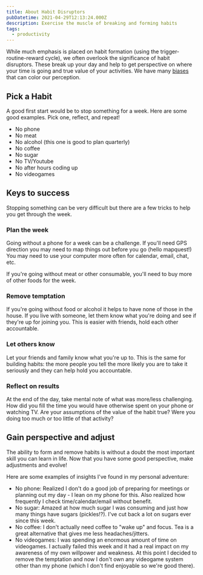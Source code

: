 ```yaml
---
title: About Habit Disruptors
pubDatetime: 2021-04-29T12:13:24.000Z
description: Exercise the muscle of breaking and forming habits
tags:
  - productivity
---
```


While much emphasis is placed on habit formation (using the
trigger-routine-reward cycle), we often overlook the significance of habit
disruptors. These break up your day and help to get perspective on where your
time is going and true value of your activities. We have many
[biases](https://yourbias.is/) that can color our perception.

## Pick a Habit

A good first start would be to stop something for a week. Here are some good examples. Pick one,
reflect, and repeat!

- No phone
- No meat
- No alcohol (this one is good to plan quarterly)
- No coffee
- No sugar
- No TV/Youtube
- No after hours coding up
- No videogames

## Keys to success

Stopping something can be very difficult but there are a few tricks to help you get through the
week.

### Plan the week

Going without a phone for a week can be a challenge. If you'll need GPS direction you may need to
map things out before you go (hello mapquest!) You may need to use your computer more often for
calendar, email, chat, etc.

If you're going without meat or other consumable, you'll need to buy more of other foods for the
week.

### Remove temptation

If you're going without food or alcohol it helps to have none of those in the house. If you live
with someone, let them know what you're doing and see if they're up for joining you. This is easier
with friends, hold each other accountable.

### Let others know

Let your friends and family know what you're up to. This is the same for building habits: the more
people you tell the more likely you are to take it seriously and they can help hold you accountable.

### Reflect on results

At the end of the day, take mental note of what was more/less challenging. How did you fill the time
you would have otherwise spent on your phone or watching TV. Are your assumptions of the value of
the habit true? Were you doing too much or too little of that activity?

## Gain perspective and adjust

The ability to form and remove habits is without a doubt the most important skill you can learn in
life. Now that you have some good perspective, make adjustments and evolve!

Here are some examples of insights I've found in my personal adventure:

- No phone: Realized I don't do a good job of preparing for meetings or planning out my day - I lean
  on my phone for this. Also realized how frequently I check time/calendar/email without benefit.
- No sugar: Amazed at how much sugar I was consuming and just how many things have sugars
  (pickles!?). I've cut back a lot on sugars ever since this week.
- No coffee: I don't actually need coffee to "wake up" and focus. Tea is a great alternative that
  gives me less headaches/jitters.
- No videogames: I was spending an enormous amount of time on videogames. I actually failed this
  week and it had a real impact on my awareness of my own willpower and weakness. At this point I
  decided to remove the temptation and now I don't own any videogame system other than my phone
  (which I don't find enjoyable so we're good there).
